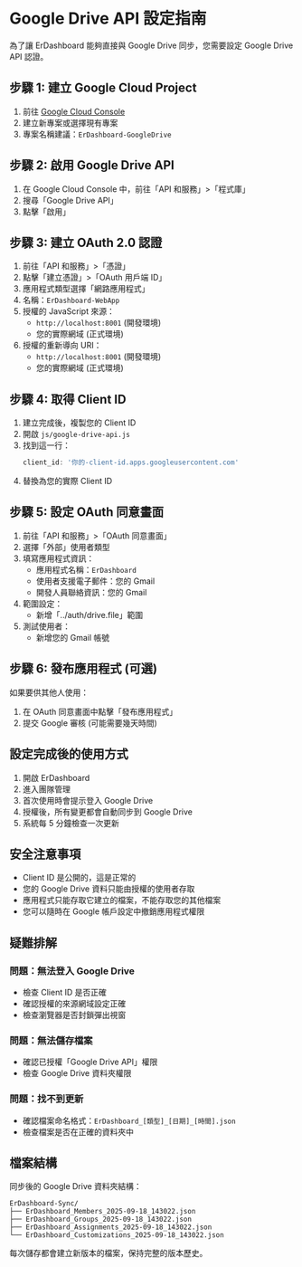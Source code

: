 # Google Drive API 設定指南

為了讓 ErDashboard 能夠直接與 Google Drive 同步，您需要設定 Google Drive API 認證。

## 步驟 1: 建立 Google Cloud Project

1. 前往 [Google Cloud Console](https://console.cloud.google.com/)
2. 建立新專案或選擇現有專案
3. 專案名稱建議：`ErDashboard-GoogleDrive`

## 步驟 2: 啟用 Google Drive API

1. 在 Google Cloud Console 中，前往「API 和服務」>「程式庫」
2. 搜尋「Google Drive API」
3. 點擊「啟用」

## 步驟 3: 建立 OAuth 2.0 認證

1. 前往「API 和服務」>「憑證」
2. 點擊「建立憑證」>「OAuth 用戶端 ID」
3. 應用程式類型選擇「網路應用程式」
4. 名稱：`ErDashboard-WebApp`
5. 授權的 JavaScript 來源：
   - `http://localhost:8001` (開發環境)
   - 您的實際網域 (正式環境)
6. 授權的重新導向 URI：
   - `http://localhost:8001` (開發環境)
   - 您的實際網域 (正式環境)

## 步驟 4: 取得 Client ID

1. 建立完成後，複製您的 Client ID
2. 開啟 `js/google-drive-api.js`
3. 找到這一行：
   ```javascript
   client_id: '你的-client-id.apps.googleusercontent.com'
   ```
4. 替換為您的實際 Client ID

## 步驟 5: 設定 OAuth 同意畫面

1. 前往「API 和服務」>「OAuth 同意畫面」
2. 選擇「外部」使用者類型
3. 填寫應用程式資訊：
   - 應用程式名稱：`ErDashboard`
   - 使用者支援電子郵件：您的 Gmail
   - 開發人員聯絡資訊：您的 Gmail
4. 範圍設定：
   - 新增「../auth/drive.file」範圍
5. 測試使用者：
   - 新增您的 Gmail 帳號

## 步驟 6: 發布應用程式 (可選)

如果要供其他人使用：
1. 在 OAuth 同意畫面中點擊「發布應用程式」
2. 提交 Google 審核 (可能需要幾天時間)

## 設定完成後的使用方式

1. 開啟 ErDashboard
2. 進入團隊管理
3. 首次使用時會提示登入 Google Drive
4. 授權後，所有變更都會自動同步到 Google Drive
5. 系統每 5 分鐘檢查一次更新

## 安全注意事項

- Client ID 是公開的，這是正常的
- 您的 Google Drive 資料只能由授權的使用者存取
- 應用程式只能存取它建立的檔案，不能存取您的其他檔案
- 您可以隨時在 Google 帳戶設定中撤銷應用程式權限

## 疑難排解

### 問題：無法登入 Google Drive
- 檢查 Client ID 是否正確
- 確認授權的來源網域設定正確
- 檢查瀏覽器是否封鎖彈出視窗

### 問題：無法儲存檔案
- 確認已授權「Google Drive API」權限
- 檢查 Google Drive 資料夾權限

### 問題：找不到更新
- 確認檔案命名格式：`ErDashboard_[類型]_[日期]_[時間].json`
- 檢查檔案是否在正確的資料夾中

## 檔案結構

同步後的 Google Drive 資料夾結構：
```
ErDashboard-Sync/
├── ErDashboard_Members_2025-09-18_143022.json
├── ErDashboard_Groups_2025-09-18_143022.json
├── ErDashboard_Assignments_2025-09-18_143022.json
└── ErDashboard_Customizations_2025-09-18_143022.json
```

每次儲存都會建立新版本的檔案，保持完整的版本歷史。